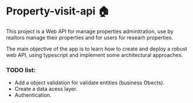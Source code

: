 # Property-visit-api 🏠

This project is a Web API for manage properties adminitration, use by realtors manage their properties and for users for researh properties.

The main objective of the app is to learn how to create and deploy a robust web API, using typescript and implement some architectural approaches.

### TODO list:
- Add a object validation for validate entities (business Obects).
- Create a data acess layer.
- Authentication.